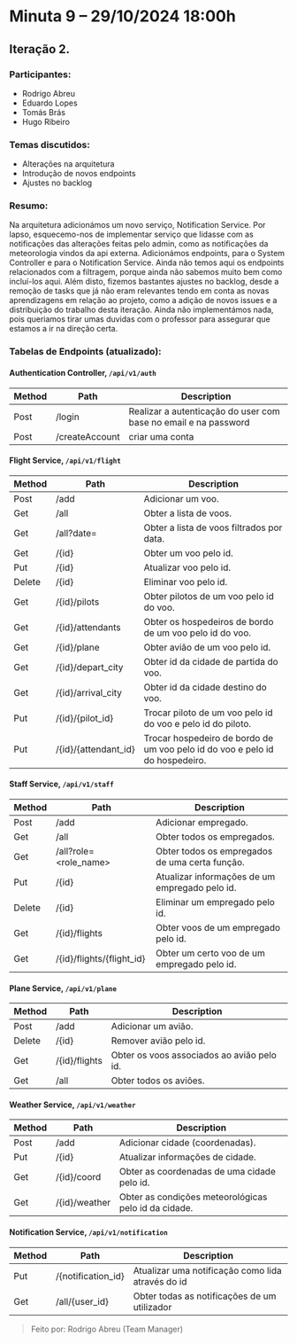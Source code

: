 # Minuta 9 – 29/10/2024 18:00h 
 
## Iteração 2.
 
### Participantes: 
- Rodrigo Abreu 
- Eduardo Lopes 
- Tomás Brás 
- Hugo Ribeiro 
 
### Temas discutidos:
- Alterações na arquitetura
- Introdução de novos endpoints
- Ajustes no backlog
 
### Resumo: 
Na arquitetura adicionámos um novo serviço, Notification Service. Por lapso, esquecemo-nos de implementar serviço que lidasse com as notificações das alterações feitas pelo admin, como as notificações da meteorologia vindos da api externa.
Adicionámos endpoints, para o System Controller e para o Notification Service. Ainda não temos aqui os endpoints relacionados com a filtragem, porque ainda não sabemos muito bem como incluí-los aqui. 
Além disto, fizemos bastantes ajustes no backlog, desde a remoção de tasks que já não eram relevantes tendo em conta as novas aprendizagens em relação ao projeto, como a adição de novos issues e a distribuição do trabalho desta iteração.
Ainda não implementámos nada, pois queriamos tirar umas duvidas com o professor para assegurar que estamos a ir na direção certa.


### Tabelas de Endpoints (atualizado):


#### Authentication Controller, `/api/v1/auth`

| Method | Path               | Description                                     |
|--------|--------------------|--------------------------------------------------|
| Post    | /login           | Realizar a autenticação do user com base no email e na password            |
| Post    | /createAccount           | criar uma conta                           |

#### Flight Service, `/api/v1/flight`

| Method | Path                    | Description                                              |
|--------|------------------------|----------------------------------------------------------|
| Post   | /add                   | Adicionar um voo.                                       |
| Get    | /all                   | Obter a lista de voos.                                  |
| Get    | /all?date=<date>      | Obter a lista de voos filtrados por data.               |
| Get    | /{id}                  | Obter um voo pelo id.                                   |
| Put    | /{id}                  | Atualizar voo pelo id.                                  |
| Delete | /{id}                  | Eliminar voo pelo id.                                   |
| Get    | /{id}/pilots           | Obter pilotos de um voo pelo id do voo.                 |
| Get    | /{id}/attendants       | Obter os hospedeiros de bordo de um voo pelo id do voo. |
| Get    | /{id}/plane            | Obter avião de um voo pelo id.                          |
| Get    | /{id}/depart_city      | Obter id da cidade de partida do voo.                   |
| Get    | /{id}/arrival_city     | Obter id da cidade destino do voo.                      |
| Put    | /{id}/{pilot_id}       | Trocar piloto de um voo pelo id do voo e pelo id do piloto. |
| Put    | /{id}/{attendant_id}   | Trocar hospedeiro de bordo de um voo pelo id do voo e pelo id do hospedeiro. |

#### Staff Service, `/api/v1/staff`

| Method | Path                        | Description                                               |
|--------|-----------------------------|-------------------------------------------------------------|
| Post   | /add                       | Adicionar empregado.                                     |
| Get    | /all                       | Obter todos os empregados.                                |
| Get    | /all?role=<role_name>     | Obter todos os empregados de uma certa função.           |
| Put    | /{id}                      | Atualizar informações de um empregado pelo id.           |
| Delete | /{id}                      | Eliminar um empregado pelo id.                           |
| Get    | /{id}/flights              | Obter voos de um empregado pelo id.                      |
| Get    | /{id}/flights/{flight_id}  | Obter um certo voo de um empregado pelo id.              |

#### Plane Service, `/api/v1/plane`

| Method | Path        | Description                                   |
|--------|---------------|-------------------------------------------------|
| Post   | /add       | Adicionar um avião.                          |
| Delete | /{id}      | Remover avião pelo id.                       |
| Get    | /{id}/flights | Obter os voos associados ao avião pelo id. |
| Get    | /all       | Obter todos os aviões.                       |

#### Weather Service, `/api/v1/weather`

| Method | Path               | Description                                     |
|--------|--------------------|--------------------------------------------------|
| Post   | /add              | Adicionar cidade (coordenadas).                 |
| Put    | /{id}             | Atualizar informações de cidade.                 |
| Get    | /{id}/coord       | Obter as coordenadas de uma cidade pelo id.     |
| Get    | /{id}/weather     | Obter as condições meteorológicas pelo id da cidade. |


#### Notification Service, `/api/v1/notification`

| Method | Path               | Description                                     |
|--------|--------------------|--------------------------------------------------|
| Put    | /{notification_id} | Atualizar uma notificação como lida através do id |
| Get    | /all/{user_id}       | Obter todas as notificações de um utilizador    |



> Feito por: Rodrigo Abreu (Team Manager) 
